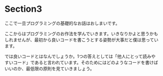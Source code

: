 # Section3

ここで一旦プログラミングの基礎的なお話はおしまいです。

ここからはプログラミングのお作法を学んでいきます。いきなりかよと思うかもしれませんが、最初から良いコードを書こうとする姿勢が大事だと僕は思っています。

では良いコードとはなんでしょうか。1つの答えとしては「他人にとって読みやすいコード」であると言われています。そのためにはどのようなコードを書けばいいのか、最低限の原則を見ていきましょう。
